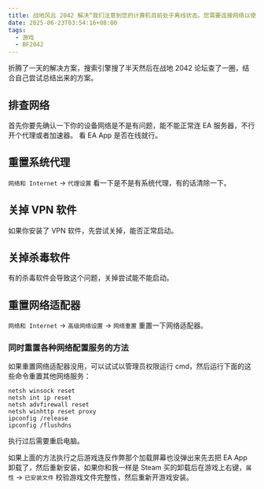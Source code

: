 ```yaml
---
title: 战地风云 2042 解决“我们注意到您的计算机目前处于离线状态。您需要连接网络以使用EA账户在本机上激活游戏。”提示
date: 2025-06-23T03:54:16+08:00
tags:
  - 游戏
  - BF2042
---
```

折腾了一天的解决方案，搜索引擎搜了半天然后在战地 2042 论坛查了一圈，结合自己尝试总结出来的方案。

## 排查网络

首先你要先确认一下你的设备网络是不是有问题，能不能正常连 EA 服务器，不行开个代理或者加速器。
看 EA App 是否在线就行。

## 重置系统代理

`网络和 Internet` -> `代理设置` 看一下是不是有系统代理，有的话清除一下。

## 关掉 VPN 软件

如果你安装了 VPN 软件，先尝试关掉，能否正常启动。

## 关掉杀毒软件

有的杀毒软件会导致这个问题，关掉尝试能不能启动。

## 重置网络适配器

`网络和 Internet` -> `高级网络设置` -> `网络重置` 重置一下网络适配器。

### 同时重置各种网络配置服务的方法

如果重置网络适配器没用，可以试试以管理员权限运行 cmd，然后运行下面的这些命令重置其他网络服务：

```shell
netsh winsock reset
netsh int ip reset
netsh advfirewall reset
netsh winhttp reset proxy
ipconfig /release
ipconfig /flushdns
```

执行过后需要重启电脑。

如果上面的方法执行之后游戏连反作弊那个加载屏幕也没弹出来先去把 EA App 卸载了，然后重新安装，如果你和我一样是 Steam 买的卸载后在游戏上右键，`属性` -> `已安装文件` 校验游戏文件完整性，然后重新开游戏安装。
